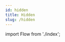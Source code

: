 ```yaml
---
id: hidden
title: Hidden
slug: /hidden
---
```


import Flow from './index';

<div style={{ height: 400 }}>
  <Flow />
</div>
